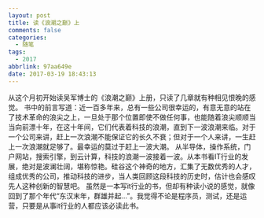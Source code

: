 ```yaml
---
layout: post
title: 读《浪潮之巅》上
comments: false
categories:
  - 随笔
tags:
  - 2017
abbrlink: 97aa649e
date: 2017-03-19 18:43:13
---
```


  从这个月初开始读吴军博士的《浪潮之巅》上册，只读了几章就有种相见恨晚的感觉。
  书中的前言写道：近一百多年来，总有一些公司很幸运的，有意无意的站在了技术革命的浪尖之上，一旦处于那个位置即使不做任何事，也能随着浪尖顺顺当当向前漂十年，在这十年间，它们代表着科技的浪潮，直到下一波浪潮来临。对于一个公司来讲，赶上一次浪潮不能保证它的长久不衰；但对于一个人来讲，一生赶上一次浪潮就足够了。最幸运的莫过于赶上一波大潮。
  从半导体，操作系统，门户网站，搜索引擎，到云计算，科技的浪潮一波接着一波。从本书看IT行业的发展，绝对是波澜壮阔，堪称惊艳。硅谷这个神奇的地方，汇集了无数优秀的人才，组成优秀的公司，推动科技的进步，当人类回顾这段科技的历史时，估计也会感叹先人这种创新的智慧吧。
  虽然是一本写it行业的书，但却有种读小说的感觉，就像回到了那个年代&ldquo;东汉末年，群雄并起...&rdquo;。我觉得不论是程序员，测试，还是运营，只要是从事it行业的人都应该必读此书。
